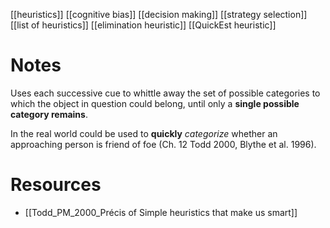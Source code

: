 [[heuristics]]
[[cognitive bias]]
[[decision making]]
[[strategy selection]]
[[list of heuristics]]
[[elimination heuristic]]
[[QuickEst heuristic]]

# Notes
Uses  each  successive  cue  to  whittle  away  the  set  of possible  categories  to  which  the  object  in  question  could belong,  until  only  a  **single  possible  category  remains**.

In the real world could be used to **quickly** *categorize* whether an approaching person is friend of foe (Ch. 12 Todd 2000, Blythe et al. 1996).


# Resources
- [[Todd_PM_2000_Précis of Simple heuristics that make us smart]]